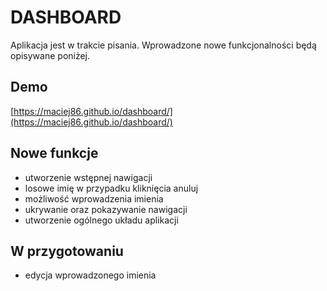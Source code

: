 # DASHBOARD

Aplikacja jest w trakcie pisania. Wprowadzone nowe funkcjonalności będą opisywane poniżej.

## Demo

[https://maciej86.github.io/dashboard/](https://maciej86.github.io/dashboard/)

## Nowe funkcje

- utworzenie wstępnej nawigacji
- losowe imię w przypadku kliknięcia anuluj
- możliwość wprowadzenia imienia
- ukrywanie oraz pokazywanie nawigacji
- utworzenie ogólnego układu aplikacji

## W przygotowaniu

- edycja wprowadzonego imienia
